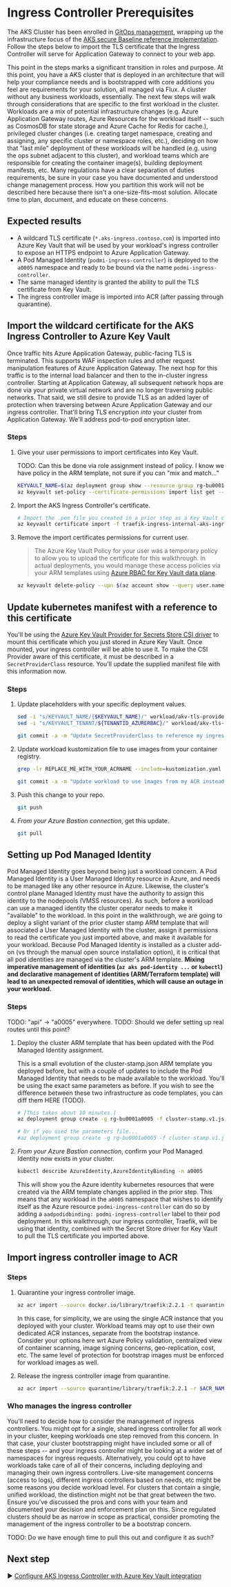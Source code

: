 # Ingress Controller Prerequisites

The AKS Cluster has been enrolled in [GitOps management](./06-gitops.md), wrapping up the infrastructure focus of the [AKS secure Baseline reference implementation](./). Follow the steps below to import the TLS certificate that the Ingress Controller will serve for Application Gateway to connect to your web app.

This point in the steps marks a significant transition in roles and purpose. At this point, you have a AKS cluster that is deployed in an architecture that will help your compliance needs and is bootstrapped with core additions you feel are requirements for your solution, all managed via Flux. A cluster without any business workloads, essentially. The next few steps will walk through considerations that are specific to the first workload in the cluster. Workloads are a mix of potential infrastructure changes (e.g. Azure Application Gateway routes, Azure Resources for the workload itself -- such as CosmosDB for state storage and Azure Cache for Redis for cache.), privileged cluster changes (i.e. creating target namespace, creating and assigning, any specific cluster or namespace roles, etc.), deciding on how that "last mile" deployment of these workloads will be handled (e.g. using the ops subnet adjacent to this cluster), and workload teams which are responsible for creating the container image(s), building deployment manifests, etc. Many regulations have a clear separation of duties requirements, be sure in your case you have documented and understood change management process. How you partition this work will not be described here because there isn't a one-size-fits-most solution. Allocate time to plan, document, and educate on these concerns.

## Expected results

* A wildcard TLS certificate (`*.aks-ingress.contoso.com`) is imported into Azure Key Vault that will be used by your workload's ingress controller to expose an HTTPS endpoint to Azure Application Gateway.
* A Pod Managed Identity (`podmi-ingress-controller`) is deployed to the `a0005` namespace and ready to be bound via the name `podmi-ingress-controller`.
* The same managed identity is granted the ability to pull the TLS certificate from Key Vault.
* The ingress controller image is imported into ACR (after passing through quarantine).

## Import the wildcard certificate for the AKS Ingress Controller to Azure Key Vault

Once traffic hits Azure Application Gateway, public-facing TLS is terminated. This supports WAF inspection rules and other request manipulation features of Azure Application Gateway. The next hop for this traffic is to the internal load balancer and then to the in-cluster ingress controller. Starting at Application Gateway, all subsequent network hops are done via your private virtual network and are no longer traversing public networks. That said, we still desire to provide TLS as an added layer of protection when traversing between Azure Application Gateway and our ingress controller. That'll bring TLS encryption _into_ your cluster from Application Gateway. We'll address pod-to-pod encryption later.

### Steps

1. Give your user permissions to import certificates into Key Vault.

   TODO: Can this be done via role assignment instead of policy.  I know we have policy in the ARM template, not sure if you can "mix and match..."

   ```bash
   KEYVAULT_NAME=$(az deployment group show --resource-group rg-bu0001a0005 -n cluster-stamp --query properties.outputs.keyVaultName.value -o tsv)
   az keyvault set-policy --certificate-permissions import list get --upn $(az account show --query user.name -o tsv) -n $KEYVAULT_NAME
   ```

1. Import the AKS Ingress Controller's certificate.

   ```bash
   # Import the .pem file you created in a prior step as a Key Vault certificate.
   az keyvault certificate import -f traefik-ingress-internal-aks-ingress-contoso-com-tls.pem -n traefik-ingress-internal-aks-ingress-contoso-com-tls --vault-name $KEYVAULT_NAME
   ```

1. Remove the import certificates permissions for current user.

   > The Azure Key Vault Policy for your user was a temporary policy to allow you to upload the certificate for this walkthrough. In actual deployments, you would manage these access policies via your ARM templates using [Azure RBAC for Key Vault data plane](https://docs.microsoft.com/azure/key-vault/general/secure-your-key-vault#data-plane-and-access-policies).

   ```bash
   az keyvault delete-policy --upn $(az account show --query user.name -o tsv) -n $KEYVAULT_NAME
   ```

## Update kubernetes manifest with a reference to this certificate

You'll be using the [Azure Key Vault Provider for Secrets Store CSI driver](https://github.com/Azure/secrets-store-csi-driver-provider-azure) to mount this certificate which you just stored in Azure Key Vault. Once mounted, your ingress controller will be able to use it. To make the CSI Provider aware of this certificate, it must be described in a `SecretProviderClass` resource. You'll update the supplied manifest file with this information now.

### Steps

1. Update placeholders with your specific deployment values.

   ```bash
   sed -i "s/KEYVAULT_NAME/{$KEYVAULT_NAME}/" workload/akv-tls-provider.yaml
   sed -i "s/KEYVAULT_TENANT/${TENANTID_AZURERBAC}/" workload/akv-tls-provider.yaml

   git commit -a -m "Update SecretProviderClass to reference my ingress certificate."
   ```

1. Update workload kustomization file to use images from your container registry.

   ```bash
   grep -lr REPLACE_ME_WITH_YOUR_ACRNAME --include=kustomization.yaml | xargs sed -i "s/REPLACE_ME_WITH_YOUR_ACRNAME/${ACR_NAME}/g"

   git commit -a -m "Update workload to use images from my ACR instead of public container registries."
   ```

1. Push this change to your repo.

   ```bash
   git push
   ```

1. _From your Azure Bastion connection_, get this update.

   ```bash
   git pull
   ```

## Setting up Pod Managed Identity

Pod Managed Identity goes beyond being just a workload concern. A Pod Managed Identity is a User Managed Identity resource in Azure, and needs to be managed like any other resource in Azure. Likewise, the cluster's control plane Managed Identity must have the authority to assign this identity to the nodepools (VMSS resources). As such, before a workload can use a managed identity the cluster operator needs to make it "available" to the workload. In this point in the walkthrough, we are going to deploy a slight variant of the prior cluster stamp ARM template that will associated a User Managed Identity with the cluster, assign it permissions to read the certificate you just imported above, and make it available for your workload. Because Pod Managed Identity is installed as a cluster add-on (vs through the manual open source installation option), it is critical that all pod identities are managed via the cluster's ARM template. **Mixing imperative management of identities (`az aks pod-identity ...` or `kubectl`) and declarative management of identities (ARM/Terraform template) will lead to an unexpected removal of identities, which will cause an outage in your workload.**

### Steps

TODO: "api" -> "a0005" everywhere.
TODO: Should we defer setting up real routes until this point?

1. Deploy the cluster ARM template that has been updated with the Pod Managed Identity assignment.

   This is a small evolution of the cluster-stamp.json ARM template you deployed before, but with a couple of updates to include the Pod Managed Identity that needs to be made available to the workload. You'll be using the exact same parameters as before. If you wish to see the difference between these two infrastructure as code templates, you can diff them HERE (TODO).

   ```bash
   # [This takes about 10 minutes.]
   az deployment group create -g rg-bu0001a0005 -f cluster-stamp.v1.json -p targetVnetResourceId=${RESOURCEID_VNET_CLUSTERSPOKE} clusterAdminAadGroupObjectId=${AADOBJECTID_GROUP_CLUSTERADMIN} k8sControlPlaneAuthorizationTenantId=${TENANTID_K8SRBAC} appGatewayListenerCertificate=${APP_GATEWAY_LISTENER_CERTIFICATE} aksIngressControllerCertificate=${AKS_INGRESS_CONTROLLER_CERTIFICATE_BASE64} jumpBoxImageResourceId=${RESOURCEID_IMAGE_JUMPBOX} jumpBoxCloudInitAsBase64=${CLOUDINIT_BASE64}

   # Or if you used the parameters file...
   #az deployment group create -g rg-bu0001a0005 -f cluster-stamp.v1.json -p "@azuredeploy.parameters.prod.json"
   ```

1. _From your Azure Bastion connection_, confirm your Pod Managed Identity now exists in your cluster.

   ```bash
   kubectl describe AzureIdentity,AzureIdentityBinding -n a0005
   ```

   This will show you the Azure identity kubernetes resources that were created via the ARM template changes applied in the prior step. This means that any workload in the `a0005` namespace that wishes to identify itself as the Azure resource `podmi-ingress-controller` can do so by adding a `aadpodidbinding: podmi-ingress-controller` label to their pod deployment. In this walkthrough, our ingress controller, Traefik, will be using that identity, combined with the Secret Store driver for Key Vault to pull the TLS certificate you imported above.

## Import ingress controller image to ACR

### Steps

1. Quarantine your ingress controller image.

   ```bash
   az acr import --source docker.io/library/traefik:2.2.1 -t quarantine/library/traefik:2.2.1 -n $ACR_NAME_QUARANTINE
   ```

   In this case, for simplicity, we are using the single ACR instance that you deployed with your cluster. Workload teams may opt to use their own dedicated ACR instances, separate from the bootstrap instance. Consider your options here wrt Azure Policy validation, centralized view of container scanning, image signing concerns, geo-replication, cost, etc. The same level of protection for bootstrap images must be enforced for workload images as well.

1. Release the ingress controller image from quarantine.

   ```bash
   az acr import --source quarantine/library/traefik:2.2.1 -r $ACR_NAME_QUARANTINE -t live/library/traefik:2.2.1 -n $ACR_NAME
   ```

### Who manages the ingress controller

You'll need to decide how to consider the management of ingress controllers. You might opt for a single, shared ingress controller for all work in your cluster, keeping workloads one step removed from this concern. In that case, your cluster bootstrapping might have included some or all of these steps -- and your ingress controller might be looking at a wider set of namespaces for ingress requests. Alternatively, you could opt to have workloads take care of all of their concerns, including deploying and managing their own ingress controllers. Live-site management concerns (access to logs), different ingress controllers based on needs, etc might be some reasons you decide workload level. For clusters that contain a single, unified workload, the distinction might not be that great between the two. Ensure you've discussed the pros and cons with your team and documented your decision and enforcement plan on this. Since regulated clusters should be as narrow in scope as practical, consider promoting the management of the ingress controller to be a bootstrap concern.

TODO: Do we have enough time to pull this out and configure it as such?

## Next step

:arrow_forward: [Configure AKS Ingress Controller with Azure Key Vault integration](./13-secret-managment-and-ingress-controller.md)
